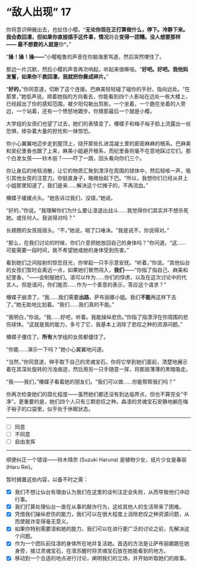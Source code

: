 # “敌人出现” 17

你将意识伸展出去，也扯住小樱。“**无论你现在正打算做什么，**停下**。冷静下来。我会救回凛，但如果你直接插手这件事，情况**将会**变得一团糟。没人想要那样 —— 最不想要的人就是**你*。”

“**操！操！操——**”小樱粗鲁的声音在你脑海里骂道，然后突然哽住了。

那边一片沉默，然后小樱的声音再次响起，听起来很嘶哑。“**好吧。好吧。我他妈发誓，如果你**不**救回凛，我就把你撕成碎片。**”

“**好的，**”你同意道，切断了这个连接。巴麻美轻轻碰了碰你的手肘，指向远处。“在那里，”她低声说。顺着她指的方向看去，你能看到四个人影站在远处一栋大楼上，已经超出了你的感知范围，被夕阳勾勒出剪影。一个坐着，一个跪在坐着的人旁边，一个站着，还有一个愤怒地踱步。你猜那最后一个就是小樱。

大学组的女孩们也望了过去，她们的表情变了。椿蝶子和梅子裕子脸上流露出一丝恐惧，掺杂着大量的担忧和一抹惊恐。

你小心翼翼地迈步走到屋顶上，绕开那些扎进混凝土里的密密麻麻的根系。巴麻美和吴纪里香也跟了上来，麻美小姐避开根系，而纪里香则毫不在意地踩过它们。那个白发女孩——铃木丽？——吓了一跳，回头看向你们三个。

你让身后的地毯消散，让它的物质汇聚到漂浮在周围的球体中，然后轻咳一声，吸引其他女孩的注意力。你挺直身子，略微抬起下巴。“所以，我想你们已经从井上小姐那里知道了，我们是来……解决这个烂摊子的，不再流血。”

椿蝶子缓缓点头。“她告诉过我们，没错，”她说。

“好的，”你说。“我理解你们为什么要让凛退出战斗……我觉得你们其实并不想杀死她。或任何人。我说得对吗？”

长翅膀的女孩摇摇头。“不，”她说，咽了口唾沫。“我是说不，你说得对。”

“那么，在我们讨论的时候，你们介意把她放回自己的身体吗？”你问道。“这……可能需要一段时间，我不希望她或她的身体受到伤害。”

看到她们之间投射的惊恐目光，你举起一只手示意安抚。“听着，”你说。“其他仙台的女孩们暂时会离远一点，如果她们冒然闯入，**我们**——”你指了指自己、麻美和纪里香，“——会制服她们。凛可以作为……你们的俘虏，以及在这次讨论中的代言人。但是请问，你们能否……作为一个善意的表示，答应这个请求？”

椿蝶子崩溃了。“我……我们需要**出路**，萨布丽娜小姐。我们**不能**再这样下去了。”她无助地比划着。“我们……我们真的不能。”

“我明白，”你说。“我……好吧，听着。我能操纵悲伤。”你指了指漂浮在你周围的悲伤球体。“这就是我的能力，多亏了它，我基本上消除了悲叹之种的资源问题。”

椿蝶子僵住了。**所有**大学组的女孩都僵住了。

“你能……演示一下吗？”她小心翼翼地问道。

“当然，”你同意道，伸手取下自己的灵魂宝石。你将它举到她们面前，清楚地展示着在其深处旋转的污浊痕迹，然后用另一只手随意一挥，将那层薄薄的黑暗吸走。

“我——我们，”椿蝶子看着她的朋友们。“我们可以做……你能帮帮我们吗？”

你再次检查她们的腐化程度——虽然她们都还没有到达临界点，但也不算完全“干净”。更重要的是，她们四个人只有三颗悲叹之种。森凛的灵魂宝石安静地躺在梅子裕子的口袋里，似乎处于休眠状态。

---

- [ ] 同意
- [ ] 不同意
- [ ] 自由发挥

---

顺便纠正一个错误——铃木晴奈 (Suzuki Haruna) 是植物少女，纸片少女是春丽 (Haru Rei)。

暂时搁置这些内容，以备不时之需：

- [x] 我们不想让仙台有理由认为我们在这里的谈判注定会失败，从而导致他们冲动行事。
- [x] 我们打算处理仙台一直在从事的敲诈行为，这给其他人的生活带来了困难。
- [x] 凭借我们操纵悲伤的能力，我们可以在很大程度上消除悲叹之种资源问题，从而使敲诈变得毫无意义。
- [x] 如果你特别需要凛和她的能力，我们可以在进行更广泛的讨论之前，先解决这个问题。
- [x] 作为一个团队前往凛的身体所在地并复活她。首选的方法是让萨布丽娜跪在她身旁，接过灵魂宝石，在凛苏醒时将灵魂宝石放在她能看到的地方。
- [x] 移动到一个合适的地点进行讨论，阐明我们的立场，并开始听取她们的故事。

